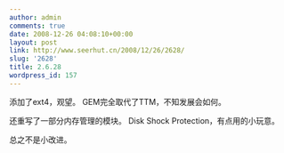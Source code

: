 ```yaml
---
author: admin
comments: true
date: 2008-12-26 04:08:10+00:00
layout: post
link: http://www.seerhut.cn/2008/12/26/2628/
slug: '2628'
title: 2.6.28
wordpress_id: 157
---
```


添加了ext4，观望。
GEM完全取代了TTM，不知发展会如何。

还重写了一部分内存管理的模块。
Disk Shock Protection，有点用的小玩意。

总之不是小改进。
